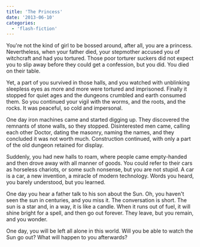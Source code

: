 ```yaml
---
title: 'The Princess'
date: '2013-06-10'
categories:
  - 'flash-fiction'
---
```


You're not the kind of girl to be bossed around, after all, you are a princess.
Nevertheless, when your father died, your stepmother accused you of witchcraft
and had you tortured. Those poor torturer suckers did not expect you to slip
away before they could get a confession, but you did. You died on their table.

<!-- truncate -->

Yet, a part of you survived in those halls, and you watched with unblinking
sleepless eyes as more and more were tortured and imprisoned. Finally it stopped
for quiet ages and the dungeons crumbled and earth consumed them. So you
continued your vigil with the worms, and the roots, and the rocks. It was
peaceful, so cold and impersonal.

One day iron machines came and started digging up. They discovered the remnants
of stone walls, so they stopped. Disinterested men came, calling each other
Doctor, dating the masonry, naming the names, and they concluded it was not
worth much. Construction continued, with only a part of the old dungeon retained
for display.

Suddenly, you had new halls to roam, where people came empty-handed and then
drove away with all manner of goods. You could refer to their cars as horseless
chariots, or some such nonsense, but you are not stupid. A car is a car, a new
invention, a miracle of modern technology. Words you heard, you barely
understood, but you learned.

One day you hear a father talk to his son about the Sun. Oh, you haven't seen
the sun in centuries, and you miss it. The conversation is short. The sun is a
star and, in a way, it is like a candle. When it runs out of fuel, it will shine
bright for a spell, and then go out forever. They leave, but you remain, and you
wonder.

One day, you will be left all alone in this world. Will you be able to watch the
Sun go out? What will happen to you afterwards?
